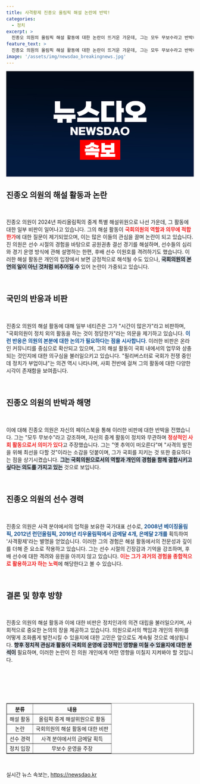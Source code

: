 ```yaml
---
title: 사격황제 진종오 올림픽 해설 논란에 반박!
categories:
  - 정치
excerpt: >
  진종오 의원의 올림픽 해설 활동에 대한 논란이 뜨거운 가운데, 그는 모두 무보수라고 반박하며 국회 근무에 충실하다고 주장. 그러나 netizens의 비판이 이어지며 정치와 스포츠의 경계가 모호해지는 상황에 주목!
feature_text: >
  진종오 의원의 올림픽 해설 활동에 대한 논란이 뜨거운 가운데, 그는 모두 무보수라고 반박하며 국회 근무에 충실하다고 주장. 그러나 netizens의 비판이 이어지며 정치와 스포츠의 경계가 모호해지는 상황에 주목!
image: '/assets/img/newsdao_breakingnews.jpg'
---
```


<p><img src="/assets/img/newsdao_breakingnews.jpg" alt="flaretime 속보" /></p>

<h2 data-ke-size="size26">진종오 의원의 해설 활동과 논란</h2>

<p data-ke-size="size16">&nbsp;</p>

<p>진종오 의원이 2024년 파리올림픽의 중계 특별 해설위원으로 나선 가운데, 그 활동에 대한 일부 비판이 일어나고 있습니다. 그의 해설 활동이 <b><span style="color: #ee2323;">국회의원의 역할과 의무에 적합한가</span></b>에 대한 질문이 제기되었으며, 이는 많은 이들의 관심을 끌며 논란이 되고 있습니다. 진 의원은 선수 시절의 경험을 바탕으로 공원권총 결선 경기를 해설하며, 선수들의 심리와 경기 운영 방식에 관해 설명하는 한편, 후배 선수 이원호를 격려하기도 했습니다. 이러한 해설 활동은 개인의 입장에서 보면 긍정적으로 해석될 수도 있으나, <b><span style="background-color: #21538527;">국회의원의 본연의 일이 아닌 것처럼 비추어질 수</span></b> 있어 논란이 가중되고 있습니다. </p>

<p data-ke-size="size16">&nbsp;</p>

<h2 data-ke-size="size26">국민의 반응과 비판</h2>

<p data-ke-size="size16">&nbsp;</p>

<p>진종오 의원의 해설 활동에 대해 일부 네티즌은 그가 "시간이 많은가"라고 비판하며, "국회의원이 정치 외의 활동을 하는 것이 정당한가"라는 의문을 제기하고 있습니다. <b><span style="color: #1a5490;">이런 반응은 의원의 본분에 대한 논의가 필요하다는 점을 시사합니다</span></b>. 이러한 비판은 온라인 커뮤니티를 중심으로 확산되고 있으며, 그의 해설 활동이 국회 내에서의 업무와 상충되는 것인지에 대한 의구심을 불러일으키고 있습니다. "필리버스터로 국회가 전쟁 중인데 정치가 부업이냐"는 의견 역시 나타나며, 사회 전반에 걸쳐 그의 활동에 대한 다양한 시각이 존재함을 보여줍니다.</p>

<p data-ke-size="size16">&nbsp;</p>

<h2 data-ke-size="size26">진종오 의원의 반박과 해명</h2>

<p data-ke-size="size16">&nbsp;</p>

<p>이에 대해 진종오 의원은 자신의 페이스북을 통해 이러한 비판에 대한 반박을 전했습니다. 그는 "모두 무보수"라고 강조하며, 자신의 중계 활동이 정치와 무관하며 <b><span style="color: #ee2323;">정상적인 사회 활동으로서 의미가 있다</span></b>고 주장했습니다. 그는 "옛 추억이 떠오른다"며 "사격의 발전을 위해 최선을 다할 것"이라는 소감을 덧붙이며, 그가 국회를 지키는 것 또한 중요하다는 점을 상기시켰습니다. <b><span style="background-color: #21538527;">그는 국회의원으로서의 역할과 개인의 경험을 함께 결합시키고 싶다는 의도를 가지고 있는</span></b> 것으로 보입니다.</p>

<p data-ke-size="size16">&nbsp;</p>

<h2 data-ke-size="size26">진종오 의원의 선수 경력</h2>

<p data-ke-size="size16">&nbsp;</p>

<p>진종오 의원은 사격 분야에서의 업적을 보유한 국가대표 선수로, <b><span style="color: #1a5490;">2008년 베이징올림픽, 2012년 런던올림픽, 2016년 리우올림픽에서 금메달 4개, 은메달 2개를</span></b> 획득하여 '사격황제'라는 별명을 얻었습니다. 이러한 그의 경험은 해설 활동에서의 전문성과 깊이를 더해 준 요소로 작용하고 있습니다. 그는 선수 시절의 긴장감과 기억을 강조하며, 후배 선수에 대한 격려와 응원을 아끼지 않고 있습니다. <b><span style="color: #ee2323;">이는 그가 과거의 경험을 종합적으로 활용하고자 하는 노력</span></b>에 해당한다고 볼 수 있습니다.</p>

<p data-ke-size="size16">&nbsp;</p>

<h2 data-ke-size="size26">결론 및 향후 방향</h2>

<p data-ke-size="size16">&nbsp;</p>

<p>진종오 의원의 해설 활동과 이에 대한 비판은 정치인과의 의견 대립을 불러일으키며, 사회적으로 중요한 논의의 장을 제공하고 있습니다. 의원으로서의 책임과 개인의 취미를 어떻게 조화롭게 발전시킬 수 있을지에 대한 고민은 앞으로도 계속될 것으로 예상됩니다. <b><span style="background-color: #21538527;">향후 정치적 관심과 활동이 국회의 운영에 긍정적인 영향을 미칠 수 있을지에 대한 분석이</span></b> 필요하며, 이러한 논란이 진 의원 개인에게 어떤 영향을 미칠지 지켜봐야 할 것입니다. </p>

<p data-ke-size="size16">&nbsp;</p>

<p><br></p>

<p data-ke-size="size16">&nbsp;</p>

<table style="width:100%;" border="1">
  <tr>
    <th style="text-align:center;">분류</th>
    <th style="text-align:center;">내용</th>
  </tr>
  <tr>
    <td style="text-align:center;">해설 활동</td>
    <td style="text-align:center;">올림픽 중계 해설위원으로 활동</td>
  </tr>
  <tr>
    <td style="text-align:center;">논란</td>
    <td style="text-align:center;">국회의원의 해설 활동에 대한 비판</td>
  </tr>
  <tr>
    <td style="text-align:center;">선수 경력</td>
    <td style="text-align:center;">사격 분야에서의 금메달 획득</td>
  </tr>
  <tr>
    <td style="text-align:center;">정치 입장</td>
    <td style="text-align:center;">무보수 운영을 주장</td>
  </tr>
</table>

<p data-ke-size="size16">&nbsp;</p>
실시간 뉴스 속보는, <a href="https://newsdao.kr" rel="dofollow">https://newsdao.kr</a>


